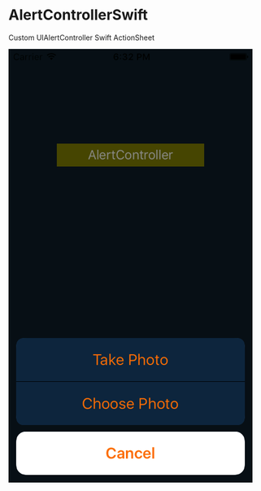 # AlertControllerSwift
Custom UIAlertController Swift ActionSheet


![alt text](https://github.com/BhaveshDhaduk/AlertControllerSwift/blob/master/screen/AlertControllerSwift.png)
